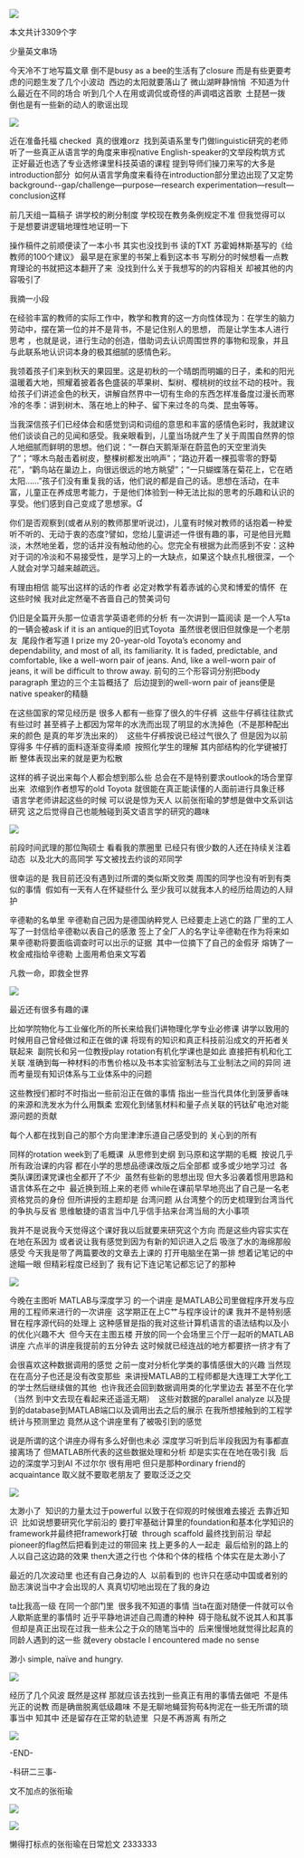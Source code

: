 ![](./images/img_001.png)

本文共计3309个字

少量英文串场

今天冷不丁地写篇文章 倒不是busy as a bee的生活有了closure 而是有些更要考虑的问题生发了几个小波动  西边的太阳就要落山了 微山湖畔静悄悄  不知道为什么最近在不同的场合 听到几个人在用或调侃或奇怪的声调唱这首歌  土琵琶一拨 倒也是有一些新的动人的歌谣出现

![](./images/img_002.jpeg)

近在准备托福 checked  真的很难orz  找到英语系里专门做linguistic研究的老师 听了一些真正从语言学的角度来审视native English-speaker的文举段构筑方式  正好最近也选了专业选修课里科技英语的课程 提到导师们操刀来写的大多是introduction部分  如何从语言学角度来看待在introduction部分里边出现了又定势background--gap/challenge—purpose—research experimentation—result—conclusion这样

前几天组一篇稿子 讲学校的刷分制度 学校现在教务条例规定不准 但我觉得可以 于是想要讲逻辑地理性地证明一下

操作稿件之前顺便读了一本小书 其实也没找到书 读的TXT 苏霍姆林斯基写的《给教师的100个建议》 最早是在家里的书架上看到这本书 写刷分的时候想看一点教育理论的书就把这本翻开了来  没找到什么关于我想写的的内容相关 却被其他的内容吸引了

我摘一小段

在经验丰富的教师的实际工作中，教学和教育的这一方向性体现为：在学生的脑力劳动中，摆在第一位的并不是背书，不是记住别人的思想， 而是让学生本人进行思考 ，也就是说，进行生动的创造，借助词去认识周围世界的事物和现象，并且与此联系地认识词本身的极其细腻的感情色彩。

我领着孩子们来到秋天的果园里。这是初秋的一个晴朗而明媚的日子，柔和的阳光温暖着大地，照耀着披着各色盛装的苹果树、梨树、樱桃树的纹丝不动的枝叶。我给孩子们讲述金色的秋天，讲解自然界中一切有生命的东西怎样准备度过漫长而寒冷的冬季：讲到树木、落在地上的种子、留下来过冬的鸟类、昆虫等等。

当我深信孩子们已经体会和感觉到词和词组的意思和丰富的感情色彩时，我就建议他们谈谈自己的见闻和感受。我亲眼看到，儿童当场就产生了关于周围自然界的惊人地细腻而鲜明的思想。他们说：“一群白天鹅渐渐在蔚蓝色的天空里消失了”；“啄木鸟敲击着树皮，整棵树都发出响声”；“路边开着一棵孤零零的野菊花”，“鹳鸟站在巢边上，向很远很远的地方眺望”；“一只蝴蝶落在菊花上，它在晒太阳……”孩子们没有重复我的话，他们说的都是自己的话。思想在活动，在丰富，儿童正在养成思考能力，于是他们体验到一种无法比拟的思考的乐趣和认识的享受。他们感到自己变成了思想家。

你们是否观察到(或者从别的教师那里听说过)，儿童有时候对教师的话抱着一种爱听不听的、无动于衷的态度?譬如，您给儿童讲述一件很有趣的事，可是他目光黯淡，木然地坐着，您的话并没有触动他的心。您完全有根据为此而感到不安：这种对于词的冷淡和不易接受性，是学习上的一大缺点，如果这个缺点扎根很深，一个人就会对学习越来越疏远。

有理由相信 能写出这样的话的作者 必定对教学有着赤诚的心灵和博爱的情怀  在这些时候 我对此定然毫不吝啬自己的赞美词句

仍旧是全篇开头那一位语言学英语老师的分析 有一次讲到一篇阅读 是一个人写ta的一辆会被ask if it is an antique的旧式Toyota  虽然很老很旧但就像是一个老朋友  尾段作者写道 I prize my 20-year-old Toyota’s economy and dependability, and most of all, its familiarity. It is faded, predictable, and comfortable, like a well-worn pair of jeans. And, like a well-worn pair of jeans, it will be difficult to throw away. 前句的三个形容词分别把body paragraph 里边的三个主旨概括了  后边提到的well-worn pair of jeans便是native speaker的精髓

在这些国家的常见经历是 很多人都有一些穿了很久的牛仔裤  这些牛仔裤往往款式有些过时 甚至裤子上都因为常年的水洗而出现了明显的水洗掉色（不是那种配出来的颜色 是真的年岁洗出来的）  这些牛仔裤按说已经过气很久了 但是因为以前穿得多 牛仔裤的面料逐渐变得柔顺  按照化学生的理解 其内部结构的化学键被打断 整体表现出来的就是更为松散

这样的裤子说出来每个人都会想到那么些 总会在不是特别要求outlook的场合里穿出来  浓缩到作者想写的old Toyota 就很能在真正能读懂的人面前进行具象迁移  语言学老师讲起这些的时候 可以说是惊为天人 以前张衔瑜的梦想是做中文系训诂研究 这之后觉得自己也能触碰到英文语言学的研究的趣味

![](./images/img_003.jpeg)

前段时间武理的那位陶硕士 看看我的票圈里 已经只有很少数的人还在持续关注着动态  以及北大的高同学 写文被找去约谈的邓同学

很幸运的是 我目前还没有遇到过所谓的类似斯文败类 周围的同学也没有听到有类似的事情  假如有一天有人在怀疑些什么 至少我可以就我本人的经历给周边的人辩护

辛德勒的名单里 辛德勒自己因为是德国纳粹党人 已经要走上逃亡的路 厂里的工人写了一封信给辛德勒以表自己的感激 签上了全厂人的名字让辛德勒在作为将来如果辛德勒将要面临调查时可以出示的证据  其中一位摘下了自己的金假牙 熔铸了一枚金戒指给辛德勒 上面用希伯来文写着

凡救一命，即救全世界

![](./images/img_004.jpeg)

最近还有很多有趣的课

比如学院物化与工业催化所的所长来给我们讲物理化学专业必修课 讲学以致用的时候用自己曾经做过和正在做的课 将现有的知识和真正科技前沿成文的开拓者关联起来  副院长和另一位教授play rotation有机化学课也是如此 直接把有机和化工关联 准确到每一种材料的市售价格以及书本实验室制法与工业制法之间的异同 进而考量现有知识体系与工业体系中的问题

这些教授们都时不时指出一些前沿正在做的事情 指出一些当代具体化到菠萝香味的来源和洗发水为什么用飘柔 宏观化到储氢材料和量子点关联的钙钛矿电池对能源问题的贡献

每个人都在找到自己的那个方向里津津乐道自己感受到的 关心到的所有

同样的rotation week到了毛概课  从思修到史纲 到马原和这学期的毛概  按说几乎所有政治课的内容 都在小学的思想品德课改版之后全部都 或多或少地学习过  各类队课团课党课也全都开了不少  虽然有些新的思想出现 但大多沿袭着惯用思路和语言体系在之中  最近换到班上来的老师 while在课前早早地亮出了自己是一名老资格党员的身份 但所讲授的主题却是 台湾问题 从台湾整个的历史梳理到台湾当代的争执与反省 思维敏捷的语言当中几乎信手拈来台湾当局的大小事项

我并不是说我今天觉得这个课好我以后就要来研究这个方向 而是这些内容实实在在地在系因为 或者说让我有感觉到因为有新的知识进入之后 吸涨了水的海绵那般感受 今天我是带了两篇要改的文章去上课的 打开电脑坐在第一排 想着记笔记的中途瞄一眼 但精彩程度已经到了 我有记下连记笔记都忘记了的那种

![](./images/img_005.jpeg)

今晚在主图听 MATLAB与深度学习 的一个讲座 是MATLAB公司里做程序开发与应用的工程师来进行的一次讲座  这学期正在上C艹与程序设计的课 我并不是特别感冒在程序源代码的处理上 这种感冒是指的我对这些计算机语言的语法结构以及小的优化兴趣不大  但今天在主图五楼 开放的同一个会场里三个厅一起听的MATLAB讲座 六点半的讲座我提前的五分钟去 这时候就已经连战的地方都要挤一挤才有了

会很喜欢这种数据调用的感觉 之前一度对分析化学类的事情感很大的兴趣 当然现在在高分子也还是没有改变那些  来讲授MATLAB的工程师都是大连理工大学化工的学士然后继续做的其他  也许我还会回到数据调用类的化学里边去 甚至不在化学（当然 到中文去现在看起来还遥遥无期）  这些对数据的parallel analyze 以及提到的database到MATLAB端口以及调用出去之后的展示 在我所想接触到的工程学统计与预测里边 竟然从这个讲座里有了被吸引到的感觉

说是所谓的这个讲座办得有多么好倒也未必 深度学习听到后半段我因为有事都直接离场了 但MATLAB所代表的这些数据处理和分析 却是实实在在地在吸引我  后边的深度学习到AI 不过尔尔 很有用吧 但只是那种ordinary friend的acquaintance 取义就不要取老朋友了 要取泛泛之交

![](./images/img_006.png)

太渺小了  知识的力量太过于powerful 以致于在仰观的时候很难去接近 去靠近知识  比如说想要研究化学前沿的 要打牢基础计算里的foundation和基本化学知识的framework并最终把framework打破  through scaffold 最终找到前沿 举起pioneer的flag然后把看到走过的带回来 找上更多的人一起走  最后给别的路上的人以自己这边路的效果 then大道之行也 个体和个体的桎梏 个体实在是太渺小了

最近的几次波动里 也还有自己身边的人  以前看到的 也许只在感动中国或者别的励志演说当中才会出现的人 真真切切地出现在了我的身边

ta比我高一级 在同一个部门里  很多我不知道的事情 当ta在面对随便一件就可以令人歇斯底里的事情时 近乎平静地讲述自己周遭的种种  碍于隐私就不说其人和其事  但却是真正出现在过我一些未公之于众的随笔当中的  后来慢慢地就觉得比起真的同龄人遇到的这一些 就every obstacle I encountered made no sense

渺小 simple, naïve and hungry.

![](./images/img_007.jpeg)

经历了几个风波 既然是这样 那就应该去找到一些真正有用的事情去做吧  不是伟光正的说教 而是确凿脱离低级趣味 不是无聊地蝇营狗苟&拘泥在一些无所谓的琐事当中 知其中 还是留存在正常的轨迹里  只是不再游离 有所之

![](./images/img_008.png)

-END-

-科研二三事-

文不加点的张衔瑜

![](./images/img_009.jpeg)

![](./images/img_010.png)

懒得打标点的张衔瑜在日常尬文 2333333
